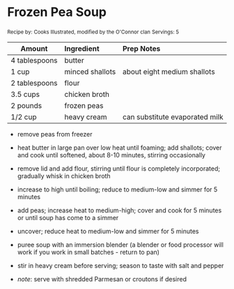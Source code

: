 # Frozen Pea Soup

<small>Recipe by: Cooks Illustrated, modified by the O'Connor clan</small>
<small>Servings: 5</small>

| Amount        | Ingredient      | Prep Notes                     |
| ------------- | :-------------- | :----------------------------- |
| 4 tablespoons | butter          |                                |
| 1 cup         | minced shallots | about eight medium shallots    |
| 2 tablespoons | flour           |                                |
| 3.5 cups      | chicken broth   |                                |
| 2 pounds      | frozen peas     |                                |
| 1/2 cup       | heavy cream     | can substitute evaporated milk |

- remove peas from freezer
- heat butter in large pan over low heat until foaming; add shallots; cover and cook until softened, about 8-10 minutes, stirring occasionally
- remove lid and add flour, stirring until flour is completely incorporated; gradually whisk in chicken broth
- increase to high until boiling; reduce to medium-low and simmer for 5 minutes
- add peas; increase heat to medium-high; cover and cook for 5 minutes or until soup has come to a simmer
- uncover; reduce heat to medium-low and simmer for 5 minutes
- puree soup with an immersion blender (a blender or food processor will work if you work in small batches - return to pan)
- stir in heavy cream before serving; season to taste with salt and pepper

- _note_: serve with shredded Parmesan or croutons if desired

